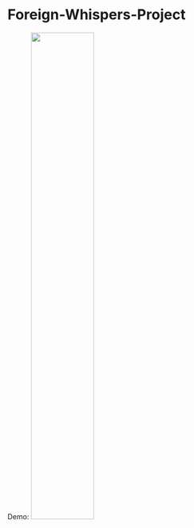 # Foreign-Whispers-Project
Demo:
[<img src="[https://i.ytimg.com/vi/Hc79sDi3f0U/maxresdefault.jpg](https://cdn.discordapp.com/attachments/689908352079495221/1183830362770645132/image.png?ex=6589c2f0&is=65774df0&hm=0a4fb7b96989779f19bf60a6ff6dcfcf9c3bee835b9decb853c166474b9afdb6&)https://cdn.discordapp.com/attachments/689908352079495221/1183830362770645132/image.png?ex=6589c2f0&is=65774df0&hm=0a4fb7b96989779f19bf60a6ff6dcfcf9c3bee835b9decb853c166474b9afdb6&" width="50%">]([https://www.youtube.com/watch?v=Hc79sDi3f0U](https://youtu.be/OhjcN5VkqLw)https://youtu.be/OhjcN5VkqLw "Demo")
